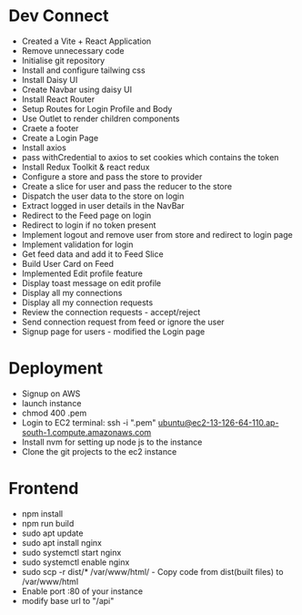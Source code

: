 # Dev Connect

- Created a Vite + React Application
- Remove unnecessary code
- Initialise git repository
- Install and configure tailwing css
- Install Daisy UI
- Create Navbar using daisy UI
- Install React Router
- Setup Routes for Login Profile and Body
- Use Outlet to render children components
- Craete a footer
- Create a Login Page
- Install axios
- pass withCredential to axios to set cookies which contains the token
- Install Redux Toolkit & react redux
- Configure a store and pass the store to provider
- Create a slice for user and pass the reducer to the store
- Dispatch the user data to the store on login
- Extract logged in user details in the NavBar
- Redirect to the Feed page on login
- Redirect to login if no token present
- Implement logout and remove user from store and redirect to login page
- Implement validation for login
- Get feed data and add it to Feed Slice
- Build User Card on Feed
- Implemented Edit profile feature
- Display toast message on edit profile
- Display all my connections
- Display all my connection requests
- Review the connection requests - accept/reject
- Send connection request from feed or ignore the user
- Signup page for users - modified the Login page

# Deployment

- Signup on AWS
- launch instance
- chmod 400 <secret>.pem
- Login to EC2 terminal: ssh -i "<secret>.pem" ubuntu@ec2-13-126-64-110.ap-south-1.compute.amazonaws.com
- Install nvm for setting up node js to the instance
- Clone the git projects to the ec2 instance

# Frontend

- npm install
- npm run build
- sudo apt update
- sudo apt install nginx
- sudo systemctl start nginx
- sudo systemctl enable nginx
- sudo scp -r dist/\* /var/www/html/ - Copy code from dist(built files) to /var/www/html
- Enable port :80 of your instance
- modify base url to "/api"
